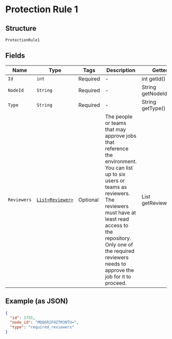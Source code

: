 
# Protection Rule 1

## Structure

`ProtectionRule1`

## Fields

| Name | Type | Tags | Description | Getter | Setter |
|  --- | --- | --- | --- | --- | --- |
| `Id` | `int` | Required | - | int getId() | setId(int id) |
| `NodeId` | `String` | Required | - | String getNodeId() | setNodeId(String nodeId) |
| `Type` | `String` | Required | - | String getType() | setType(String type) |
| `Reviewers` | [`List<Reviewer>`](../../doc/models/reviewer.md) | Optional | The people or teams that may approve jobs that reference the environment. You can list up to six users or teams as reviewers. The reviewers must have at least read access to the repository. Only one of the required reviewers needs to approve the job for it to proceed. | List<Reviewer> getReviewers() | setReviewers(List<Reviewer> reviewers) |

## Example (as JSON)

```json
{
  "id": 3755,
  "node_id": "MDQ6R2F0ZTM3NTU=",
  "type": "required_reviewers"
}
```

